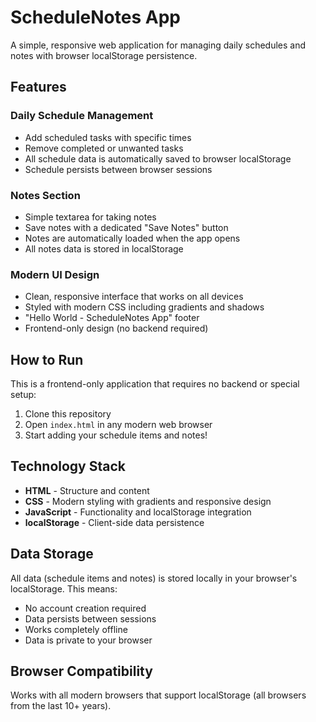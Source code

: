 # ScheduleNotes App

A simple, responsive web application for managing daily schedules and notes with browser localStorage persistence.

## Features

### Daily Schedule Management
- Add scheduled tasks with specific times
- Remove completed or unwanted tasks
- All schedule data is automatically saved to browser localStorage
- Schedule persists between browser sessions

### Notes Section
- Simple textarea for taking notes
- Save notes with a dedicated "Save Notes" button
- Notes are automatically loaded when the app opens
- All notes data is stored in localStorage

### Modern UI Design
- Clean, responsive interface that works on all devices
- Styled with modern CSS including gradients and shadows
- "Hello World - ScheduleNotes App" footer
- Frontend-only design (no backend required)

## How to Run

This is a frontend-only application that requires no backend or special setup:

1. Clone this repository
2. Open `index.html` in any modern web browser
3. Start adding your schedule items and notes!

## Technology Stack

- **HTML** - Structure and content
- **CSS** - Modern styling with gradients and responsive design
- **JavaScript** - Functionality and localStorage integration
- **localStorage** - Client-side data persistence

## Data Storage

All data (schedule items and notes) is stored locally in your browser's localStorage. This means:
- No account creation required
- Data persists between sessions
- Works completely offline
- Data is private to your browser

## Browser Compatibility

Works with all modern browsers that support localStorage (all browsers from the last 10+ years).
